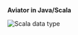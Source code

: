 **Aviator in Java/Scala**

![Scala data type](https://github.com/bdiiot/aviator-demo/tree/master/src/main/resources/scala-data-type.png)